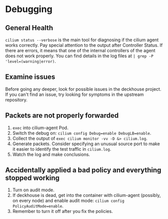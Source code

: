 # Debugging

## General Health

`cilium status --verbose` is the main tool for diagnosing if the cilium agent works correctly. Pay special attention to the output after Controller Status. If there are errors, it means that one of the internal controllers of the agent does not work properly. You can find details in the log files at `| grep -P 'level=(warning|error)`.

## Examine issues

Before going any deeper, look for possible issues in the deckhouse project. If you can't find an issue, try looking for symptoms in the upstream repository.

## Packets are not properly forwarded

1. `exec` into cilium-agent Pod.
2. Switch the debug on: `cilium config Debug=enable DebugLB=enable`.
3. Collect the output of `exec cilium monitor -vv -D &> cilium.log`.
4. Generate packets. Consider specifying an unusual source port to make it easier to identify the test traffic in `cilium.log`.
5. Watch the log and make conclusions.

## Accidentally applied a bad policy and everything stopped working

1. Turn on audit mode.
2. If deckhouse is dead, get into the container with cilium-agent (possibly, on every node) and enable audit mode: `cilium config PolicyAuditMode=enable`.
3. Remember to turn it off after you fix the policies.
